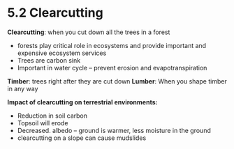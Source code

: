 # 5.2 Clearcutting

**Clearcutting**: when you cut down all the trees in a forest

* forests play critical role in ecosystems and provide important and expensive ecosystem services
* Trees are carbon sink
* Important in water cycle – prevent erosion and evapotranspiration

**Timber**: trees right after they are cut down **Lumber**: When you shape timber in any way

**Impact of clearcutting on terrestrial environments:**

* Reduction in soil carbon
* Topsoil will erode
* Decreased. albedo – ground is warmer, less moisture in the ground
* clearcutting on a slope can cause mudslides

